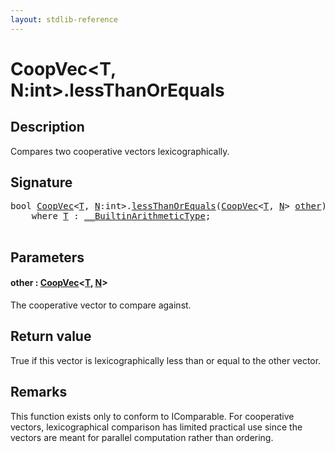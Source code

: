 ```yaml
---
layout: stdlib-reference
---
```


# CoopVec\<T, N:int\>\.lessThanOrEquals

## Description

Compares two cooperative vectors lexicographically.



## Signature 

<pre>
<span class="code_keyword">bool</span> <a href="index.html" class="code_type">CoopVec</a>&lt;<a href="index.html#typeparam-T" class="code_type">T</a>, <a href="index.html#decl-N" class="code_var">N</a>:<span class="code_keyword">int</span>&gt;.<a href="lessthanorequals-48a.html">lessThanOrEquals</a>(<a href="index.html" class="code_type">CoopVec</a>&lt;<a href="index.html#typeparam-T" class="code_type">T</a>, <a href="index.html#decl-N" class="code_var">N</a>&gt; <a href="lessthanorequals-48a.html#decl-other" class="code_param">other</a>)
    <span class='code_keyword'>where</span> <a href="index.html#typeparam-T" class="code_type">T</a> : <a href="../../interfaces/0_builtinarithmetictype-029j/index.html" class="code_type">__BuiltinArithmeticType</a>;

</pre>

## Parameters

####  <a id="decl-other"></a>other  : [CoopVec](index.html)\<[T](index.html#typeparam-T), [N](index.html#decl-N)\>
The cooperative vector to compare against.


## Return value
True if this vector is lexicographically less than or equal to the other vector.

## Remarks
This function exists only to conform to IComparable. For cooperative vectors,
lexicographical comparison has limited practical use since the vectors are meant for
parallel computation rather than ordering.


